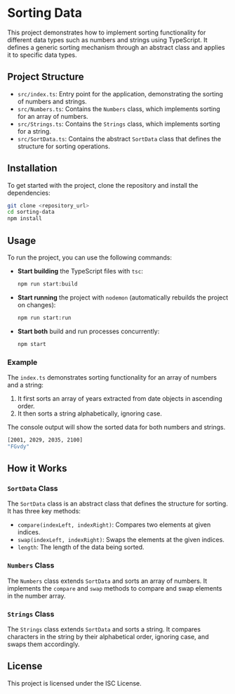 
# Sorting Data

This project demonstrates how to implement sorting functionality for different data types such as numbers and strings using TypeScript. It defines a generic sorting mechanism through an abstract class and applies it to specific data types.

## Project Structure

- `src/index.ts`: Entry point for the application, demonstrating the sorting of numbers and strings.
- `src/Numbers.ts`: Contains the `Numbers` class, which implements sorting for an array of numbers.
- `src/Strings.ts`: Contains the `Strings` class, which implements sorting for a string.
- `src/SortData.ts`: Contains the abstract `SortData` class that defines the structure for sorting operations.

## Installation

To get started with the project, clone the repository and install the dependencies:

```bash
git clone <repository_url>
cd sorting-data
npm install
```

## Usage

To run the project, you can use the following commands:

- **Start building** the TypeScript files with `tsc`:

  ```bash
  npm run start:build
  ```

- **Start running** the project with `nodemon` (automatically rebuilds the project on changes):

  ```bash
  npm run start:run
  ```

- **Start both** build and run processes concurrently:

  ```bash
  npm start
  ```

### Example

The `index.ts` demonstrates sorting functionality for an array of numbers and a string:

1. It first sorts an array of years extracted from date objects in ascending order.
2. It then sorts a string alphabetically, ignoring case.

The console output will show the sorted data for both numbers and strings.

```bash
[2001, 2029, 2035, 2100]
"FGvdy"
```

## How it Works

### `SortData` Class

The `SortData` class is an abstract class that defines the structure for sorting. It has three key methods:
- `compare(indexLeft, indexRight)`: Compares two elements at given indices.
- `swap(indexLeft, indexRight)`: Swaps the elements at the given indices.
- `length`: The length of the data being sorted.

### `Numbers` Class

The `Numbers` class extends `SortData` and sorts an array of numbers. It implements the `compare` and `swap` methods to compare and swap elements in the number array.

### `Strings` Class

The `Strings` class extends `SortData` and sorts a string. It compares characters in the string by their alphabetical order, ignoring case, and swaps them accordingly.

## License

This project is licensed under the ISC License.
